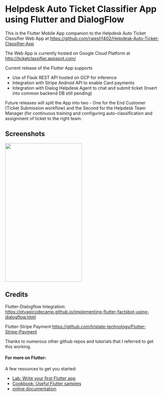 # Helpdesk Auto Ticket Classifier App using Flutter and DialogFlow

This is the Flutter Mobile App companion to the Helpdesk Auto Ticket Classifier Web App at https://github.com/rajesh1402/Helpdesk-Auto-Ticket-Classifier-App

The Web App is currently hosted on Google Cloud Platform at http://ticketclassifier.appspot.com/

Current release of the Flutter App supports
- Use of Flask REST API hosted on GCP for inference
- Integration with Stripe Android API to enable Card payments
- Integration with Dialog Helpdesk Agent to chat and submit ticket (Insert into common backend DB still pending)


Future releases will split the App into two - One for the End Customer (Ticket Submission workflow) and the Second for the Helpdesk Team Manager (for continuous training and configuring auto-classification and assignment of ticket to the right team.

## Screenshots
<img src="./assets/gif/auto_ticket_classifier.gif" height="450" width="250">

## Credits
Flutter-Dialogflow Integration:
https://ptyagicodecamp.github.io/implementing-flutter-factsbot-using-dialogflow.html

Flutter-Stripe Payment 
https://github.com/tristate-technology/Flutter-Stripe-Payment

Thanks to numerous other github repos and tutorials that I referred to get this working.

#### For more on Flutter:
A few resources to get you started:

- [Lab: Write your first Flutter app](https://flutter.dev/docs/get-started/codelab)
- [Cookbook: Useful Flutter samples](https://flutter.dev/docs/cookbook)
- [online documentation](https://flutter.dev/docs)
